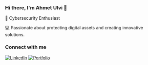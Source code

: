 ### Hi there, I'm Ahmet Ulvi 👋  
🚀 Cybersecurity Enthusiast


💻 Passionate about protecting digital assets and creating innovative solutions.  






### Connect with me  
[![LinkedIn](https://img.shields.io/badge/-LinkedIn-0077B5?style=flat&logo=linkedin&logoColor=white)](https://www.linkedin.com/in/ahmetulvikorkmaz/)
[![Portfolio](https://img.shields.io/badge/-Portfolio-000?style=flat&logo=vercel&logoColor=white)](http://ahmetulvi.github.io/)



